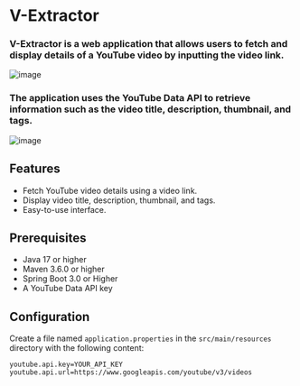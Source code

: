 # V-Extractor

### V-Extractor is a web application that allows users to fetch and display details of a YouTube video by inputting the video link.
![image](https://github.com/user-attachments/assets/47294a31-0933-412f-adc6-119af1f025f6)

### The application uses the YouTube Data API to retrieve information such as the video title, description, thumbnail, and tags.

![image](https://github.com/user-attachments/assets/ad8e2ac1-5488-4ad3-935e-76284d0329a1)

## Features
- Fetch YouTube video details using a video link.
- Display video title, description, thumbnail, and tags.
- Easy-to-use interface.

## Prerequisites
- Java 17 or higher
- Maven 3.6.0 or higher
- Spring Boot 3.0 or Higher
- A YouTube Data API key

## Configuration
Create a file named `application.properties` in the `src/main/resources` directory with the following content:

```properties
youtube.api.key=YOUR_API_KEY
youtube.api.url=https://www.googleapis.com/youtube/v3/videos
```

